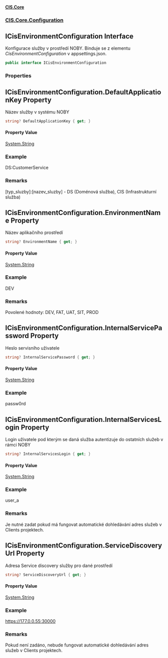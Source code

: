 #### [CIS.Core](index.md 'index')
### [CIS.Core.Configuration](CIS.Core.Configuration.md 'CIS.Core.Configuration')

## ICisEnvironmentConfiguration Interface

Konfigurace služby v prostředí NOBY. Binduje se z elementu *CisEnvironmentConfiguration* v appsettings.json.

```csharp
public interface ICisEnvironmentConfiguration
```
### Properties

<a name='CIS.Core.Configuration.ICisEnvironmentConfiguration.DefaultApplicationKey'></a>

## ICisEnvironmentConfiguration.DefaultApplicationKey Property

Název služby v systému NOBY

```csharp
string? DefaultApplicationKey { get; }
```

#### Property Value
[System.String](https://docs.microsoft.com/en-us/dotnet/api/System.String 'System.String')

### Example
DS:CustomerService

### Remarks
[typ_sluzby]:[nazev_sluzby] - DS (Doménová služba), CIS (Infrastrukturní služba)

<a name='CIS.Core.Configuration.ICisEnvironmentConfiguration.EnvironmentName'></a>

## ICisEnvironmentConfiguration.EnvironmentName Property

Název aplikačního prostředí

```csharp
string? EnvironmentName { get; }
```

#### Property Value
[System.String](https://docs.microsoft.com/en-us/dotnet/api/System.String 'System.String')

### Example
DEV

### Remarks
Povolené hodnoty: DEV, FAT, UAT, SIT, PROD

<a name='CIS.Core.Configuration.ICisEnvironmentConfiguration.InternalServicePassword'></a>

## ICisEnvironmentConfiguration.InternalServicePassword Property

Heslo servisního uživatele

```csharp
string? InternalServicePassword { get; }
```

#### Property Value
[System.String](https://docs.microsoft.com/en-us/dotnet/api/System.String 'System.String')

### Example
passw0rd

<a name='CIS.Core.Configuration.ICisEnvironmentConfiguration.InternalServicesLogin'></a>

## ICisEnvironmentConfiguration.InternalServicesLogin Property

Login uživatele pod kterým se daná služba autentizuje do ostatních služeb v rámci NOBY

```csharp
string? InternalServicesLogin { get; }
```

#### Property Value
[System.String](https://docs.microsoft.com/en-us/dotnet/api/System.String 'System.String')

### Example
user_a

### Remarks
Je nutné zadat pokud má fungovat automatické dohledávání adres služeb v Clients projektech.

<a name='CIS.Core.Configuration.ICisEnvironmentConfiguration.ServiceDiscoveryUrl'></a>

## ICisEnvironmentConfiguration.ServiceDiscoveryUrl Property

Adresa Service discovery služby pro dané prostředí

```csharp
string? ServiceDiscoveryUrl { get; }
```

#### Property Value
[System.String](https://docs.microsoft.com/en-us/dotnet/api/System.String 'System.String')

### Example
https://177.0.0.55:30000

### Remarks
Pokud není zadáno, nebude fungovat automatické dohledávání adres služeb v Clients projektech.